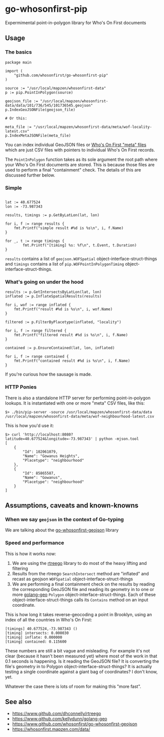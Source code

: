 # go-whosonfirst-pip

Expermimental point-in-polygon library for Who's On First documents

## Usage

### The basics

```
package main

import (
	"github.com/whosonfirst/go-whosonfirst-pip"
)

source := "/usr/local/mapzen/whosonfirst-data"
p := pip.PointInPolygon(source)

geojson_file := "/usr/local/mapzen/whosonfirst-data/data/101/736/545/101736545.geojson"
p.IndexGeoJSONFile(geojson_file)

# Or this:

meta_file := "/usr/local/mapzen/whosonfirst-data/meta/wof-locality-latest.csv"
p.IndexMetaJSONFile(meta_file)
```

You can index individual GeoJSON files or [Who's On First "meta" files](https://github.com/whosonfirst/whosonfirst-data/tree/master/meta) which are just CSV files with pointers to individual Who's On First records.

The `PointInPolygon` function takes as its sole argument the root path where your Who's On First documents are stored. This is because those files are used to perform a final "containment" check. The details of this are discussed further below.

### Simple

```

lat := 40.677524
lon := -73.987343

results, timings := p.GetByLatLon(lat, lon)

for i, f := range results {
	fmt.Printf("simple result #%d is %s\n", i, f.Name)
}

for _, t := range timings {
        fmt.Printf("[timing] %s: %f\n", t.Event, t.Duration)
}
```

`results` contains a list of `geojson.WOFSpatial` object-interface-struct-things and `timings` contains a list of `pip.WOFPointInPolygonTiming` object-interface-struct-things. 

### What's going on under the hood

```
results := p.GetIntersectsByLatLon(lat, lon)
inflated := p.InflateSpatialResults(results)

for i, wof := range inflated {
	fmt.Printf("result #%d is %s\n", i, wof.Name)
}

filtered := p.FilterByPlacetype(inflated, "locality")

for i, f := range filtered {
	fmt.Printf("filtered result #%d is %s\n", i, f.Name)
}

contained := p.EnsureContained(lat, lon, inflated)

for i, f := range contained {
	fmt.Printf("contained result #%d is %s\n", i, f.Name)
}

```

If you're curious how the sausage is made.

### HTTP Ponies

There is also a standalone HTTP server for performing point-in-polygon lookups. It is instantiated with one or more "meta" CSV files, like this:

```
$> ./bin/pip-server -source /usr/local/mapzen/whosonfirst-data/data /usr/local/mapzen/whosonfirst-data/meta/wof-neighbourhood-latest.csv
```

This is how you'd use it:

```
$> curl 'http://localhost:8080?latitude=40.677524&longitude=-73.987343' | python -mjson.tool
[
    {
        "Id": 102061079,
        "Name": "Gowanus Heights",
        "Placetype": "neighbourhood"
    },
    {
        "Id": 85865587,
        "Name": "Gowanus",
        "Placetype": "neighbourhood"
    }
]
```

## Assumptions, caveats and known-knowns

### When we say `geojson` in the context of Go-typing

We are talking about the [go-whosonfirst-geojson](https://www.github.com/whosonfirst/go-whosonfirst-geojson) library

### Speed and performance

This is how it works now:

1. We are using the [rtreego](https://www.github.com/dhconnelly/rtreego) library to do most of the heavy lifting and filtering
2. Results from the rtreego `SearchIntersect` method are "inflated" and recast as geojson `WOFSpatial` object-interface-struct-things
3. We are performing a final containment check on the results by reading the corresponding GeoJSON file and reading its geometry in to one or more [golang-geo](https://www.github.com/kellydunn/golang-geo) `Polygon` object-interface-struct-things. Each of these object-interface-struct-things calls its `Contains` method on an input coordinate.

This is how long it takes reverse-geocoding a point in Brooklyn, using an index of all the countries in Who's On First:

```
[timings] 40.677524,-73.987343 ()
[timing] intersects: 0.000030
[timing] inflate: 0.000000
[timing] contained: 0.115600
```

These numbers are still a bit vague and misleading. For example it's not clear (because it hasn't been measured yet) where most of the work in that 0.1 seconds is happening. Is it reading the GeoJSON file? It is converting the file's geometry in to Polygon object-interface-struct-things? It is actually testing a single coordinate against a giant bag of coordinates? I don't know, yet.

Whatever the case there is lots of room for making this "more fast".

## See also

* https://www.github.com/dhconnelly/rtreego
* https://www.github.com/kellydunn/golang-geo
* https://www.github.com/whosonfirst/go-whosonfirst-geojson
* https://whosonfirst.mapzen.com/data/